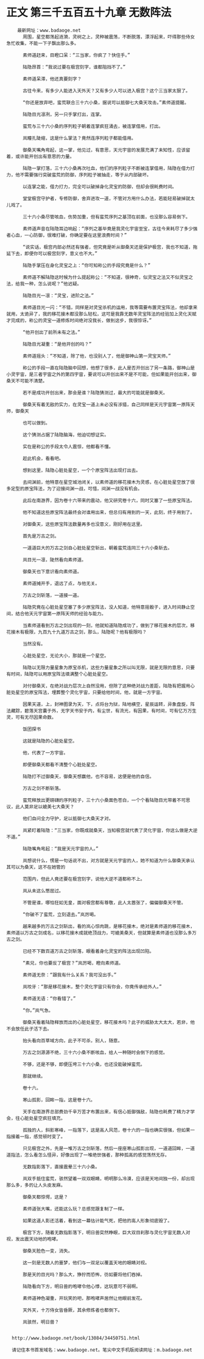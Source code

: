 # 正文 第三千五百五十九章 无数阵法
        最新网址：www.badaoge.net
          周围，星空都荡起涟漪，灵树之上，灵种被震荡，不断脱落，漂浮起来，吓得那些侍女急忙收集，不能一下子飘出那么多。
      
          素师道赶来，目瞪口呆：“三当家，你疯了？快住手。”
      
          陆隐昂首：“我说过要在极宫刻字，谁都阻挡不了。”
      
          素师道呆滞，他还真要刻字？
      
          古往今来，有多少人能进入天外天？又有多少人可以进入极宫？这个三当家太狠了。
      
          “你还是放弃吧，蛮荒联合三十六小桑，据说可以抵御七大桑天攻击。”素师道提醒。
      
          陆隐目光凛冽，另一只手掌打出，连掌。
      
          蛮荒与三十六小桑的序列粒子朝着连掌疯狂涌去，被连掌借用，打出。
      
          岚瞳孔陡缩，这是什么掌法？竟然连序列粒子都能借用。
      
          御桑天嘴角弯起，这一掌，他见过，有意思，天元宇宙的发展充满了未知性，应该留着，或许能开创出有意思的力量。
      
          陆隐一掌打落，三十六小桑再次吐血，他们的序列粒子不断被连掌借用，陆隐在借力打力，他不需要强行突破蛮荒的防御，序列粒子被抽走，等于从内部破坏。
      
          以连掌之能，借力打力，完全可以破掉身化灵宝的防御，但却会很耗费时间。
      
          堂堂极宫守护者，专修防御，舍弃进攻一道，不管对方用什么办法，若能轻易破掉就太儿戏了。
      
          三十六小桑尽管咳血，伤势加重，但有蛮荒序列之基顶在前面，也没那么容易倒下。
      
          素师道声音在陆隐耳边响起：“序列之基毕竟是我灵化宇宙至宝，古往今来耗尽了多少强者心血，一心防御，很难打破，你确定要在这里浪费时间？”
      
          “说实话，极宫内部必然还有强者，但究竟是听从御桑天还是保护极宫，我也不知道，拖延下去，即便你可以极宫刻字，意义也不大。”
      
          陆隐手掌压在身化灵宝之上：“你可知称公的手段究竟是什么？”
      
          素师道不解陆隐这时候为什么提起称公：“不知道，很神奇，似灵宝之法又不似灵宝之法，给我一种，怎么说呢？”他迟疑。
      
          陆隐目光一凛：“灵宝，进阶之法。”
      
          素师道目光一闪：“不错，同样是对灵宝杀机的运用，我等需要布置灵宝阵法，他却拿来就用，太诡异了，我的移花接木都没那么轻松，这可是我靠无数年灵宝阵法的经验加上灵化天赋才完成的，称公的灵宝一道修炼时间绝对没我长，做到这步，我很惊讶。”
      
          “他开创出了前所未有之法。”
      
          陆隐目光凝重：“是他开创的吗？”
      
          素师道摇头：“不知道，除了他，也没别人了，他是御神山第一灵宝天师。”
      
          称公的手段一直在陆隐脑中回想，他想了很多，此人是否开创出了另一条路，御神山是小灵宇宙，是三者宇宙之外的第四宇宙，要说可以开创出来不是不可能，但如果能开创出来，御桑天不可能不清楚。
      
          若不是成功开创出来，那会是谁？陆隐猜测过，最大的可能就是御桑天。
      
          御桑天有着无敌的实力，在灵宝一道上未必没有涉猎，自己同样是天元宇宙第一原阵天师，御桑天
      
          也可以做到。
      
          这个猜测占据了陆隐脑海，他迫切想证实。
      
          实在是称公的手段太令人震惊，他都看不懂。
      
          趁此机会，看看吧。
      
          想到这里，陆隐心脏处星空，一个个原宝阵法出现打出去。
      
          去间渊前，他特意在星空城池闭关，以素师道的移花接木为灵感，在心脏处星空放了很多定型的原宝阵法，为了迎接间渊一战，可惜，间渊一战没有机会。
      
          此后在南游界，因为卷十六带来的震动，他又研究卷十六，同时又塞了一些原宝阵法。
      
          他不知道这些原宝阵法最终会对谁用出来，但总归有用到的一天，此刻，终于用到了。
      
          对御桑天，这些原宝阵法数量再多也没意义，刚好用在这里。
      
          首先是万古之剑。
      
          一道道巨大的万古之剑自心脏处星空斩出，朝着蛮荒连同三十六小桑斩去。
      
          岚目光一凛，陡然看向素师道。
      
          御桑天也下意识看向素师道。
      
          素师道摊开手，退远了点，与他无关。
      
          万古之剑斩落，一道接一道。
      
          陆隐究竟在心脏处星空塞了多少原宝阵法，没人知道，他特意摇骰子，进入时间静止空间，结合他天元宇宙第一原阵天师的经验与能力。
      
          当素师道看到万古之剑出现的一刻，他就知道陆隐成功了，做到了移花接木的层次，移花接木有极限，九百九十九道万古之剑，那么，陆隐呢？他有极限吗？
      
          当然没有。
      
          心脏处星空，无论大小，那就是一个星空。
      
          陆隐以无限力量星象为原宝杀机，这些力量星象之所以叫无限，就是无限的意思，只要有时间，陆隐可以用原宝阵法填满整个心脏处星空。
      
          对付御桑天，在绝对战力层次上自然没用，但除了这种绝对战力差距，陆隐有把握用心脏处星空的原宝阵法，埋葬整个灵化宇宙，只要给他时间，他，就是一方宇宙。
      
          因果天道，上，封神图录为天，下，点将台为狱，陆地横空，星辰运转，异象盘旋，阵法藏踪，碧落天宫囊于外，无字天书安于内，有尘世，有流光，有因果，有时间，可有亿万万生灵，可有无尽因果命数。
      
          饭团探书
      
          这就是陆隐的心脏处星空。
      
          他，代表了一方宇宙。
      
          即便御桑天都看不清整个心脏处星空。
      
          陆隐打不过御桑天，御桑天想赢他，也不容易，这便是他的自信。
      
          万古之剑不断斩落。
      
          蛮荒释放出更磅礴的序列粒子，三十六小桑面色苍白，一个个看陆隐目光带着不可思议，此人莫非足以媲美七大桑天？
      
          他们自问全力守护，足以抵御七大桑天才对。
      
          岚紧盯着陆隐：“三当家，你既成就桑天，当知极宫就代表了灵化宇宙，你这么做是大逆不道。”
      
          陆隐嘴角弯起：“我是天元宇宙的人。”
      
          岚想说什么，愣是一句话说不出，对方就是天元宇宙的人，她不知道为什么御桑天承认其可以为桑天，这不在她管的
      
          范围内，但此人竟还要在极宫刻字，说他大逆不道都称不上。
      
          岚从未这么憋屈过。
      
          不管是谁，哪怕狂如无皇，面对极宫都有尊敬，此人太嚣张了，偏偏御桑天不管。
      
          “你破不了蛮荒，立刻退去。”岚厉喝。
      
          越来越多的万古之剑斩出，看的岚心惊肉跳，是移花接木，绝对是素师道的移花接木，素师道以万古之剑成名，以移花接木成就绝顶战力，可媲美桑天，但就算是素师道也没那么多万古之剑。
      
          已经不下数百道万古之剑斩落，眼看着身化灵宝的阵法出现凹陷。
      
          “素兄，你也要反了极宫？”岚厉喝，瞪向素师道。
      
          素师道无奈：“跟我有什么关系？我可没出手。”
      
          岚咬牙：“那是移花接木，整个灵化宇宙只有你会，你竟传承给外人。”
      
          素师道无语：“你看错了。”
      
          “你。”岚气急。
      
          御桑天看着陆隐释放而出的心脏处星空，移花接木吗？此子的威胁太大太大，若非，他不会放任此子活下去。
      
          抬头看向百草域方向，此子不可杀，别人，随意。
      
          万古之剑源源不绝，三十六小桑不断咳血，给人一种随时会倒下的感觉。
      
          不够，还是不够，即便压垮三十六小桑，也还没能破掉蛮荒。
      
          那就继续。
      
          卷十六。
      
          寒山孤影，回眸一指，这是卷十六。
      
          天手在南游界总部费劲千辛万苦才布置出来，有信心抵御强敌，陆隐也耗费了精力才学会，往心脏处星空疯狂填充。
      
          孤独的人，斜影寒峰，一指落下，这是高人风范，卷十六的一指也确实很强，但如果一指接着一指，感觉顿时变了。
      
          只见极宫之外，先是一堆万古之剑斩落，然后一座座寒山孤影出现，一道道回眸，一道道指法，怎么看怎么怪异，好像出现了一堆绝世强者，那种孤高的感觉荡然无存。
      
          无数指影落下，直接震晕三十六小桑。
      
          岚双手抵住蛮荒，骇然望着一双双眼睛，明明那么冷漠，应该是天地间独一份，却出现那么多，多的让人头皮发麻。
      
          御桑天都惊愕，这是？
      
          素师道张大嘴，还能这么玩？总感觉跟复制了一样。
      
          如果这道人影还活着，看到这一幕估计能气死，把他的高人形象彻底毁了。
      
          极宫下方，随着无数指影落下，明日兽突然睁眼，巨大双目刹那与灵化宇宙无数人对视，发出震天动地的咆哮。
      
          御桑天脸色一变，消失。
      
          这一刻是无数人的噩梦，他们与一双足以覆盖天地的眼睛对视。
      
          那是天的目光吗？那么大，狰狞而恐怖，彷如要将他们吞掉。
      
          陆隐看向下方，明日兽的咆哮令他心悸，这玩意可不弱啊。
      
          素师道神色凝重，开玩笑的吧，那咆哮声居然让他眼前发花。
      
          天外天，十万侍女皆昏厥，其余修炼者也都倒下。
      
          岚骇然，明日兽？
      
      
      http://www.badaoge.net/book/13084/34450751.html
      
      请记住本书首发域名：www.badaoge.net。笔尖中文手机版阅读网址：m.badaoge.net